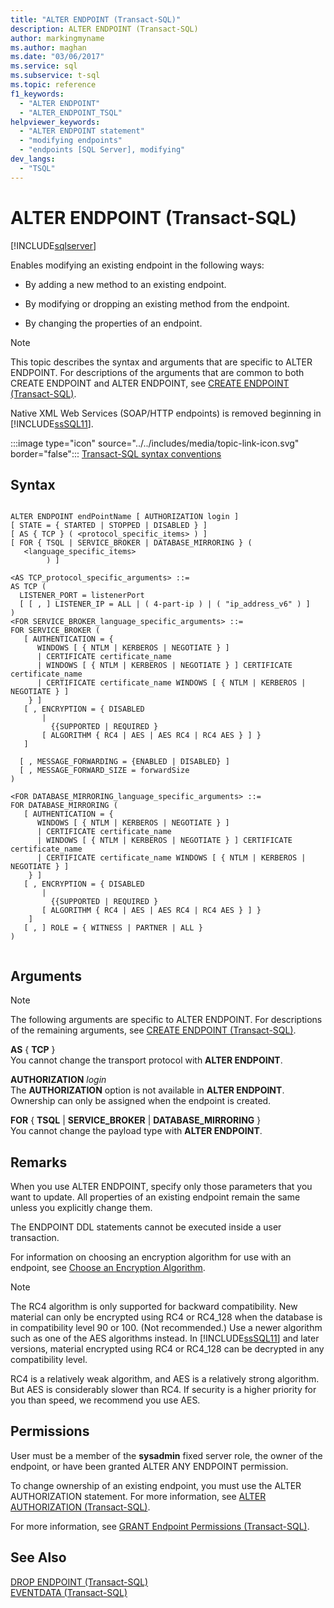 ```yaml
---
title: "ALTER ENDPOINT (Transact-SQL)"
description: ALTER ENDPOINT (Transact-SQL)
author: markingmyname
ms.author: maghan
ms.date: "03/06/2017"
ms.service: sql
ms.subservice: t-sql
ms.topic: reference
f1_keywords:
  - "ALTER ENDPOINT"
  - "ALTER_ENDPOINT_TSQL"
helpviewer_keywords:
  - "ALTER ENDPOINT statement"
  - "modifying endpoints"
  - "endpoints [SQL Server], modifying"
dev_langs:
  - "TSQL"
---
```

# ALTER ENDPOINT (Transact-SQL)
[!INCLUDE[sqlserver](../../includes/applies-to-version/sqlserver.md)]

  Enables modifying an existing endpoint in the following ways:  
  
-   By adding a new method to an existing endpoint.  
  
-   By modifying or dropping an existing method from the endpoint.  
  
-   By changing the properties of an endpoint.  
  
> [!NOTE]  
>  This topic describes the syntax and arguments that are specific to ALTER ENDPOINT. For descriptions of the arguments that are common to both CREATE ENDPOINT and ALTER ENDPOINT, see [CREATE ENDPOINT &#40;Transact-SQL&#41;](../../t-sql/statements/create-endpoint-transact-sql.md).  
  
 Native XML Web Services (SOAP/HTTP endpoints) is removed beginning in [!INCLUDE[ssSQL11](../../includes/sssql11-md.md)].  
  
 :::image type="icon" source="../../includes/media/topic-link-icon.svg" border="false"::: [Transact-SQL syntax conventions](../../t-sql/language-elements/transact-sql-syntax-conventions-transact-sql.md)  
  
## Syntax  
  
```syntaxsql
  
ALTER ENDPOINT endPointName [ AUTHORIZATION login ]  
[ STATE = { STARTED | STOPPED | DISABLED } ]  
[ AS { TCP } ( <protocol_specific_items> ) ]  
[ FOR { TSQL | SERVICE_BROKER | DATABASE_MIRRORING } (  
   <language_specific_items>  
        ) ]  
  
<AS TCP_protocol_specific_arguments> ::=  
AS TCP (  
  LISTENER_PORT = listenerPort  
  [ [ , ] LISTENER_IP = ALL | ( 4-part-ip ) | ( "ip_address_v6" ) ]  
)  
<FOR SERVICE_BROKER_language_specific_arguments> ::=  
FOR SERVICE_BROKER (  
   [ AUTHENTICATION = {   
      WINDOWS [ { NTLM | KERBEROS | NEGOTIATE } ]  
      | CERTIFICATE certificate_name   
      | WINDOWS [ { NTLM | KERBEROS | NEGOTIATE } ] CERTIFICATE certificate_name   
      | CERTIFICATE certificate_name WINDOWS [ { NTLM | KERBEROS | NEGOTIATE } ]   
    } ]  
   [ , ENCRYPTION = { DISABLED   
       |   
         {{SUPPORTED | REQUIRED }   
       [ ALGORITHM { RC4 | AES | AES RC4 | RC4 AES } ] }   
   ]  
  
  [ , MESSAGE_FORWARDING = {ENABLED | DISABLED} ]  
  [ , MESSAGE_FORWARD_SIZE = forwardSize  
)  
  
<FOR DATABASE_MIRRORING_language_specific_arguments> ::=  
FOR DATABASE_MIRRORING (  
   [ AUTHENTICATION = {   
      WINDOWS [ { NTLM | KERBEROS | NEGOTIATE } ]  
      | CERTIFICATE certificate_name   
      | WINDOWS [ { NTLM | KERBEROS | NEGOTIATE } ] CERTIFICATE certificate_name   
      | CERTIFICATE certificate_name WINDOWS [ { NTLM | KERBEROS | NEGOTIATE } ]   
    } ]  
   [ , ENCRYPTION = { DISABLED   
       |   
         {{SUPPORTED | REQUIRED }   
       [ ALGORITHM { RC4 | AES | AES RC4 | RC4 AES } ] }   
    ]   
   [ , ] ROLE = { WITNESS | PARTNER | ALL }  
)  
  
```  
  
## Arguments
  
> [!NOTE]  
>  The following arguments are specific to ALTER ENDPOINT. For descriptions of the remaining arguments, see [CREATE ENDPOINT &#40;Transact-SQL&#41;](../../t-sql/statements/create-endpoint-transact-sql.md).  
  
 **AS** { **TCP** }  
 You cannot change the transport protocol with **ALTER ENDPOINT**.  
  
 **AUTHORIZATION** *login*  
 The **AUTHORIZATION** option is not available in **ALTER ENDPOINT**. Ownership can only be assigned when the endpoint is created.  
  
 **FOR** { **TSQL** | **SERVICE_BROKER** | **DATABASE_MIRRORING** }  
 You cannot change the payload type with **ALTER ENDPOINT**.  
  
## Remarks  
 When you use ALTER ENDPOINT, specify only those parameters that you want to update. All properties of an existing endpoint remain the same unless you explicitly change them.  
  
 The ENDPOINT DDL statements cannot be executed inside a user transaction.  
  
 For information on choosing an encryption algorithm for use with an endpoint, see [Choose an Encryption Algorithm](../../relational-databases/security/encryption/choose-an-encryption-algorithm.md).  
  
> [!NOTE]  
>  The RC4 algorithm is only supported for backward compatibility. New material can only be encrypted using RC4 or RC4_128 when the database is in compatibility level 90 or 100. (Not recommended.) Use a newer algorithm such as one of the AES algorithms instead. In [!INCLUDE[ssSQL11](../../includes/sssql11-md.md)] and later versions, material encrypted using RC4 or RC4_128 can be decrypted in any compatibility level.  
>   
>  RC4 is a relatively weak algorithm, and AES is a relatively strong algorithm. But AES is considerably slower than RC4. If security is a higher priority for you than speed, we recommend you use AES.  
  
## Permissions  
 User must be a member of the **sysadmin** fixed server role, the owner of the endpoint, or have been granted ALTER ANY ENDPOINT permission.  
  
 To change ownership of an existing endpoint, you must use the ALTER AUTHORIZATION statement. For more information, see [ALTER AUTHORIZATION &#40;Transact-SQL&#41;](../../t-sql/statements/alter-authorization-transact-sql.md).  
  
 For more information, see [GRANT Endpoint Permissions &#40;Transact-SQL&#41;](../../t-sql/statements/grant-endpoint-permissions-transact-sql.md).  
  
## See Also  
 [DROP ENDPOINT &#40;Transact-SQL&#41;](../../t-sql/statements/drop-endpoint-transact-sql.md)   
 [EVENTDATA &#40;Transact-SQL&#41;](../../t-sql/functions/eventdata-transact-sql.md)  
  
  
